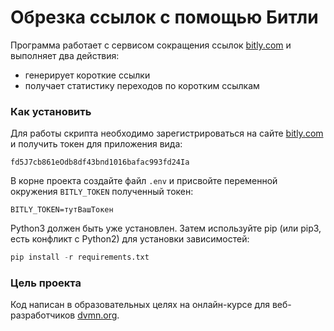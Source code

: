 # Обрезка ссылок с помощью Битли

Программа работает с сервисом сокращения ссылок [bitly.com](https://bitly.com) и выполняет два действия:

* генерирует короткие ссылки
* получает статистику переходов по коротким ссылкам

### Как установить

Для работы скрипта необходимо зарегистрироваться на сайте [bitly.com](https://bitly.com) и получить токен для приложения вида:

```
fd5J7cb861eОdb8df43bпd1016bafac993fd24Ia
```

В корне проекта создайте файл `.env` и присвойте переменной окружения `BITLY_TOKEN` полученный токен:

```
BITLY_TOKEN=тутВашТокен
```

Python3 должен быть уже установлен. Затем используйте pip (или pip3, есть конфликт с Python2) для установки зависимостей:

```python
pip install -r requirements.txt
```

### Цель проекта

Код написан в образовательных целях на онлайн-курсе для веб-разработчиков [dvmn.org](https://dvmn.org).
